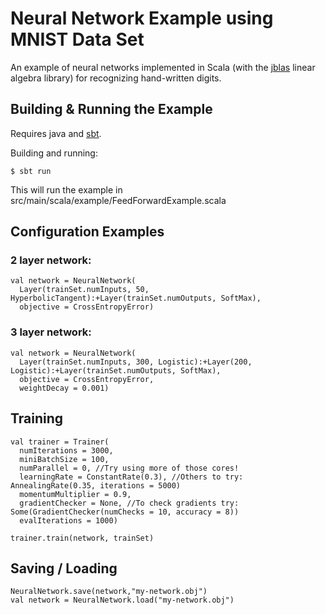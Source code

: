 # Neural Network Example using MNIST Data Set

An example of neural networks implemented in Scala (with the [jblas](http://jblas.org/) linear algebra library) for recognizing hand-written digits.

## Building & Running the Example

Requires java and [sbt](http://www.scala-sbt.org/). 

Building and running:

    $ sbt run
    
This will run the example in src/main/scala/example/FeedForwardExample.scala
    
## Configuration Examples

### 2 layer network:
 
    val network = NeuralNetwork(
      Layer(trainSet.numInputs, 50, HyperbolicTangent):+Layer(trainSet.numOutputs, SoftMax),
      objective = CrossEntropyError)

### 3 layer network:

    val network = NeuralNetwork(
      Layer(trainSet.numInputs, 300, Logistic):+Layer(200, Logistic):+Layer(trainSet.numOutputs, SoftMax),
      objective = CrossEntropyError,
      weightDecay = 0.001)

## Training

    val trainer = Trainer(
      numIterations = 3000,
      miniBatchSize = 100,
      numParallel = 0, //Try using more of those cores!
      learningRate = ConstantRate(0.3), //Others to try: AnnealingRate(0.35, iterations = 5000)
      momentumMultiplier = 0.9, 
      gradientChecker = None, //To check gradients try: Some(GradientChecker(numChecks = 10, accuracy = 8))
      evalIterations = 1000)

    trainer.train(network, trainSet)

## Saving / Loading

    NeuralNetwork.save(network,"my-network.obj")
    val network = NeuralNetwork.load("my-network.obj")
